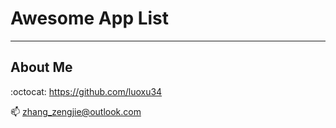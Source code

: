 # Awesome App List

----

## About Me

:octocat: https://github.com/luoxu34

:mailbox: zhang_zengjie@outlook.com
